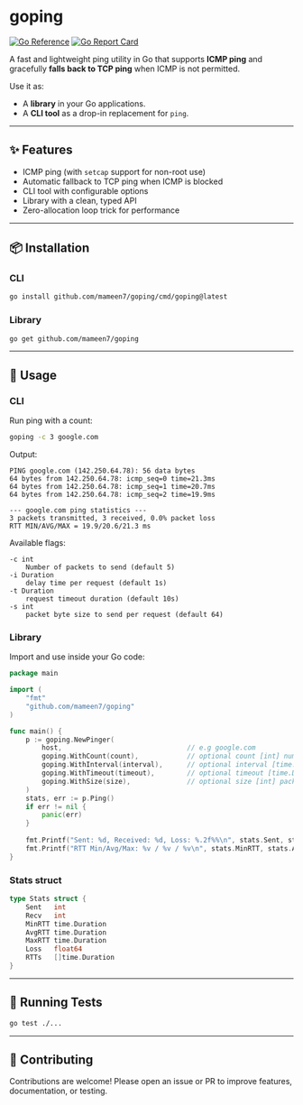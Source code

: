 # goping

[![Go Reference](https://pkg.go.dev/badge/github.com/mameen7/goping.svg)](https://pkg.go.dev/github.com/mameen7/goping)
[![Go Report Card](https://goreportcard.com/badge/github.com/mameen7/goping)](https://goreportcard.com/report/github.com/mameen7/goping)

A fast and lightweight ping utility in Go that supports **ICMP ping** and gracefully **falls back to TCP ping** when ICMP is not permitted.

Use it as:
- A **library** in your Go applications.
- A **CLI tool** as a drop-in replacement for `ping`.

---

## ✨ Features

- ICMP ping (with `setcap` support for non-root use)
- Automatic fallback to TCP ping when ICMP is blocked
- CLI tool with configurable options
- Library with a clean, typed API
- Zero-allocation loop trick for performance

---

## 📦 Installation

### CLI
```bash
go install github.com/mameen7/goping/cmd/goping@latest
```

### Library
```bash
go get github.com/mameen7/goping
```

---

## 🚀 Usage

### CLI

Run ping with a count:
```bash
goping -c 3 google.com
```

Output:
```
PING google.com (142.250.64.78): 56 data bytes
64 bytes from 142.250.64.78: icmp_seq=0 time=21.3ms
64 bytes from 142.250.64.78: icmp_seq=1 time=20.7ms
64 bytes from 142.250.64.78: icmp_seq=2 time=19.9ms

--- google.com ping statistics ---
3 packets transmitted, 3 received, 0.0% packet loss
RTT MIN/AVG/MAX = 19.9/20.6/21.3 ms
```

Available flags:
```
-c int
    Number of packets to send (default 5)
-i Duration
    delay time per request (default 1s)
-t Duration
    request timeout duration (default 10s)
-s int
    packet byte size to send per request (default 64)
```

### Library

Import and use inside your Go code:
```go
package main

import (
    "fmt"
    "github.com/mameen7/goping"
)

func main() {
    p := goping.NewPinger(
		host,                               // e.g google.com
		goping.WithCount(count),            // optional count [int] number of payloads to send (default 5)
		goping.WithInterval(interval),      // optional interval [time.Duration] delay time per request (default 1s)
		goping.WithTimeout(timeout),        // optional timeout [time.Duration] request timeout duration (default 10s)
		goping.WithSize(size),              // optional size [int] packet byte size to send per request (default 64)
	)
    stats, err := p.Ping()
    if err != nil {
        panic(err)
    }
    
    fmt.Printf("Sent: %d, Received: %d, Loss: %.2f%%\n", stats.Sent, stats.Recv, stats.Loss)
    fmt.Printf("RTT Min/Avg/Max: %v / %v / %v\n", stats.MinRTT, stats.AvgRTT, stats.MaxRTT)
}
```

### Stats struct
```go
type Stats struct {
    Sent   int
    Recv   int
    MinRTT time.Duration
    AvgRTT time.Duration
    MaxRTT time.Duration
    Loss   float64
    RTTs   []time.Duration
}
```

---

## 🧪 Running Tests

```bash
go test ./...
```

---

## 🤝 Contributing

Contributions are welcome! Please open an issue or PR to improve features, documentation, or testing.